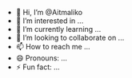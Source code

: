 - 👋 Hi, I’m @Aitmaliko
- 👀 I’m interested in ...
- 🌱 I’m currently learning ...
- 💞️ I’m looking to collaborate on ...
- 📫 How to reach me ...
- 😄 Pronouns: ...
- ⚡ Fun fact: ...

<!---
Aitmaliko/Aitmaliko is a ✨ special ✨ repository because its `README.md` (this file) appears on your GitHub profile.
You can click the Preview link to take a look at your changes.
--->
